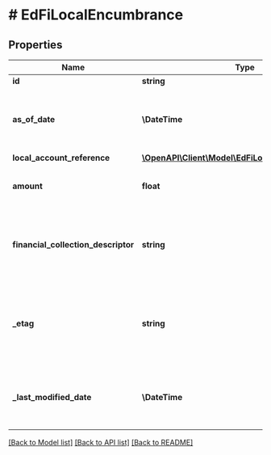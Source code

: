 # # EdFiLocalEncumbrance

## Properties

Name | Type | Description | Notes
------------ | ------------- | ------------- | -------------
**id** | **string** |  | [optional]
**as_of_date** | **\DateTime** | The date of the reported amount for the account. |
**local_account_reference** | [**\OpenAPI\Client\Model\EdFiLocalAccountReference**](EdFiLocalAccountReference.md) |  |
**amount** | **float** | Current balance for the account. |
**financial_collection_descriptor** | **string** | The accounting period or grouping for which the amount is collected. | [optional]
**_etag** | **string** | A unique system-generated value that identifies the version of the resource. | [optional]
**_last_modified_date** | **\DateTime** | The date and time the resource was last modified. | [optional]

[[Back to Model list]](../../README.md#models) [[Back to API list]](../../README.md#endpoints) [[Back to README]](../../README.md)
